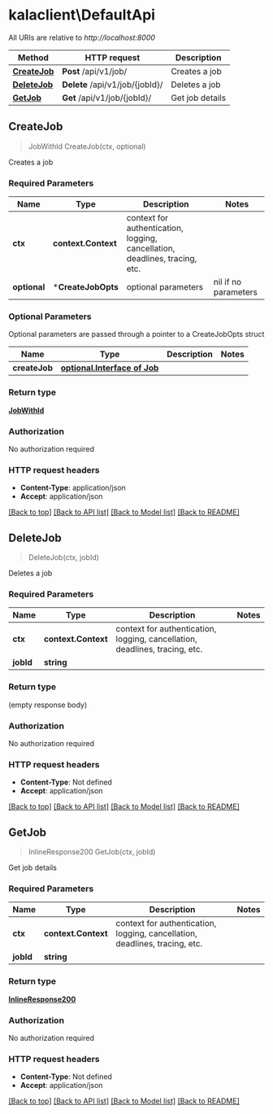 # kalaclient\DefaultApi

All URIs are relative to *http://localhost:8000*

Method | HTTP request | Description
------------- | ------------- | -------------
[**CreateJob**](DefaultApi.md#CreateJob) | **Post** /api/v1/job/ | Creates a job
[**DeleteJob**](DefaultApi.md#DeleteJob) | **Delete** /api/v1/job/{jobId}/ | Deletes a job
[**GetJob**](DefaultApi.md#GetJob) | **Get** /api/v1/job/{jobId}/ | Get job details



## CreateJob

> JobWithId CreateJob(ctx, optional)

Creates a job

### Required Parameters


Name | Type | Description  | Notes
------------- | ------------- | ------------- | -------------
**ctx** | **context.Context** | context for authentication, logging, cancellation, deadlines, tracing, etc.
 **optional** | ***CreateJobOpts** | optional parameters | nil if no parameters

### Optional Parameters

Optional parameters are passed through a pointer to a CreateJobOpts struct


Name | Type | Description  | Notes
------------- | ------------- | ------------- | -------------
 **createJob** | [**optional.Interface of Job**](Job.md)|  | 

### Return type

[**JobWithId**](JobWithId.md)

### Authorization

No authorization required

### HTTP request headers

- **Content-Type**: application/json
- **Accept**: application/json

[[Back to top]](#) [[Back to API list]](../README.md#documentation-for-api-endpoints)
[[Back to Model list]](../README.md#documentation-for-models)
[[Back to README]](../README.md)


## DeleteJob

> DeleteJob(ctx, jobId)

Deletes a job

### Required Parameters


Name | Type | Description  | Notes
------------- | ------------- | ------------- | -------------
**ctx** | **context.Context** | context for authentication, logging, cancellation, deadlines, tracing, etc.
**jobId** | **string**|  | 

### Return type

 (empty response body)

### Authorization

No authorization required

### HTTP request headers

- **Content-Type**: Not defined
- **Accept**: application/json

[[Back to top]](#) [[Back to API list]](../README.md#documentation-for-api-endpoints)
[[Back to Model list]](../README.md#documentation-for-models)
[[Back to README]](../README.md)


## GetJob

> InlineResponse200 GetJob(ctx, jobId)

Get job details

### Required Parameters


Name | Type | Description  | Notes
------------- | ------------- | ------------- | -------------
**ctx** | **context.Context** | context for authentication, logging, cancellation, deadlines, tracing, etc.
**jobId** | **string**|  | 

### Return type

[**InlineResponse200**](inline_response_200.md)

### Authorization

No authorization required

### HTTP request headers

- **Content-Type**: Not defined
- **Accept**: application/json

[[Back to top]](#) [[Back to API list]](../README.md#documentation-for-api-endpoints)
[[Back to Model list]](../README.md#documentation-for-models)
[[Back to README]](../README.md)

